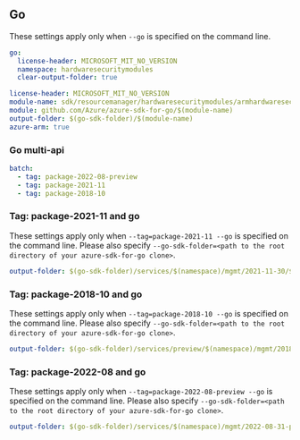 ## Go

These settings apply only when `--go` is specified on the command line.

```yaml $(go) && !$(track2)
go:
  license-header: MICROSOFT_MIT_NO_VERSION
  namespace: hardwaresecuritymodules
  clear-output-folder: true
```

``` yaml $(go) && $(track2)
license-header: MICROSOFT_MIT_NO_VERSION
module-name: sdk/resourcemanager/hardwaresecuritymodules/armhardwaresecuritymodules
module: github.com/Azure/azure-sdk-for-go/$(module-name)
output-folder: $(go-sdk-folder)/$(module-name)
azure-arm: true
```

### Go multi-api

```yaml $(go) && $(multiapi)
batch:
  - tag: package-2022-08-preview
  - tag: package-2021-11
  - tag: package-2018-10
```

### Tag: package-2021-11 and go

These settings apply only when `--tag=package-2021-11 --go` is specified on the command line.
Please also specify `--go-sdk-folder=<path to the root directory of your azure-sdk-for-go clone>`.

```yaml $(tag)=='package-2021-11' && $(go)
output-folder: $(go-sdk-folder)/services/$(namespace)/mgmt/2021-11-30/$(namespace)
```

### Tag: package-2018-10 and go

These settings apply only when `--tag=package-2018-10 --go` is specified on the command line.
Please also specify `--go-sdk-folder=<path to the root directory of your azure-sdk-for-go clone>`.

```yaml $(tag)=='package-2018-10' && $(go)
output-folder: $(go-sdk-folder)/services/preview/$(namespace)/mgmt/2018-10-31-preview/$(namespace)
```

### Tag: package-2022-08 and go

These settings apply only when `--tag=package-2022-08-preview --go` is specified on the command line.
Please also specify `--go-sdk-folder=<path to the root directory of your azure-sdk-for-go clone>`.

```yaml $(tag)=='package-2022-08-preview' && $(go)
output-folder: $(go-sdk-folder)/services/$(namespace)/mgmt/2022-08-31-preview/$(namespace)